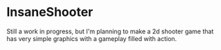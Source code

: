 # InsaneShooter
Still a work in progress, but I'm planning to make a 2d shooter game that has very simple graphics with a gameplay filled with action.
